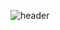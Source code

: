 ![header](https://capsule-render.vercel.app/api?type=Venom&text=Hi!%i'm%%Juncheol&fontColor=60fbc5)

